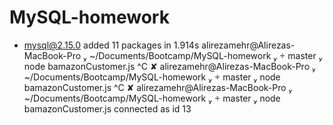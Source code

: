 # MySQL-homework

+ mysql@2.15.0
added 11 packages in 1.914s
 alirezamehr@Alirezas-MacBook-Pro  ~/Documents/Bootcamp/MySQL-homework   master  node bamazonCustomer.js
^C
 ✘ alirezamehr@Alirezas-MacBook-Pro  ~/Documents/Bootcamp/MySQL-homework   master  node bamazonCustomer.js
^C
 ✘ alirezamehr@Alirezas-MacBook-Pro  ~/Documents/Bootcamp/MySQL-homework   master  node bamazonCustomer.js
connected as id 13
